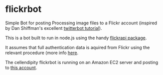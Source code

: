 # flickrbot
Simple Bot for posting Processing image files to a Flickr account (inspired by Dan Shiffman's excellent  <a href="https://www.youtube.com/playlist?list=PLRqwX-V7Uu6atTSxoRiVnSuOn6JHnq2yV">twitterbot tutorial</a>).

This is a bot built to run in node.js using the handy <a href="https://github.com/Pomax/node-flickrapi">flickrapi package</a>.

It assumes that full authentication data is aquired from Flickr using the relevant procedure (more info <a href=" https://www.flickr.com/services/api/auth.oauth.html)">here</a>.

The cellendipity flickrbot is running on an Amazon EC2 server and posting to <a href="https://www.flickr.com/photos/144469250@N07/">this account</a>.
